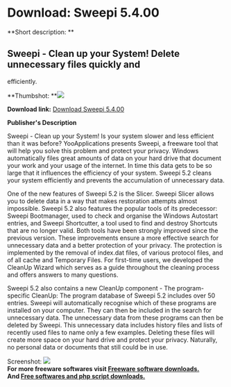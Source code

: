 # Download: Sweepi 5.4.00

**Short description: **

## Sweepi - Clean up your System! Delete unnecessary files quickly and
efficiently.

  
**Thumbshot: **![](http://www.freewarefiles.com/screenshot/Sweepi5_md.gif)   
  
**Download link:** [Download Sweepi 5.4.00](http://freesoftwares.boysofts.com/Sweepi_program_13679.html)  
  

**Publisher's Description**  
  

Sweepi - Clean up your System! Is your system slower and less efficient than
it was before? YooApplications presents Sweepi, a freeware tool that will help
you solve this problem and protect your privacy. Windows automatically files
great amounts of data on your hard drive that document your work and your
usage of the internet. In time this data gets to be so large that it
influences the efficiency of your system. Sweepi 5.2 cleans your system
efficiently and prevents the accumulation of unnecessary data.

One of the new features of Sweepi 5.2 is the Slicer. Sweepi Slicer allows you
to delete data in a way that makes restoration attempts almost impossible.
Sweepi 5.2 also features the popular tools of its predecessor: Sweepi
Bootmanager, used to check and organise the Windows Autostart entries, and
Sweepi Shortcutter, a tool used to find and destroy Shortcuts that are no
longer valid. Both tools have been strongly improved since the previous
version. These improvements ensure a more effective search for unnecessary
data and a better protection of your privacy. The protection is implemented by
the removal of index.dat files, of various protocol files, and of all cache
and Temporary Files. For first-time users, we developed the CleanUp Wizard
which serves as a guide throughout the cleaning process and offers answers to
many questions.

Sweepi 5.2 also contains a new CleanUp component - The program-specific
CleanUp: The program database of Sweepi 5.2 includes over 50 entries. Sweepi
will automatically recognise which of these programs are installed on your
computer. They can then be included in the search for unnecessary data. The
unnecessary data from these programs can then be deleted by Sweepi. This
unnecessary data includes history files and lists of recently used files to
name only a few examples. Deleting these files will create more space on your
hard drive and protect your privacy. Naturally, no personal data or documents
that still could be in use.

  
  
Screenshot: ![](http://www.freewarefiles.com/screenshot/Sweepi5.gif)  
**For more freeware softwares visit [Freeware software downloads.](http://freesoftwares.boysofts.com/)**   
**And [Free softwares and php script downloads.](http://www.boysofts.com/)**

